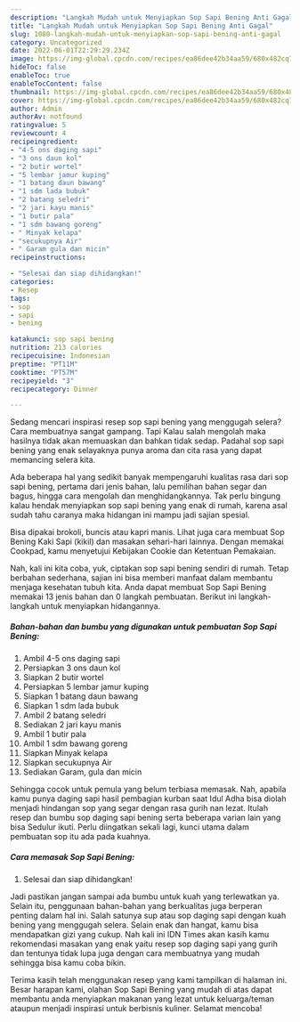 ```yaml
---
description: "Langkah Mudah untuk Menyiapkan Sop Sapi Bening Anti Gagal"
title: "Langkah Mudah untuk Menyiapkan Sop Sapi Bening Anti Gagal"
slug: 1080-langkah-mudah-untuk-menyiapkan-sop-sapi-bening-anti-gagal
category: Uncategorized
date: 2022-06-01T22:29:29.234Z
image: https://img-global.cpcdn.com/recipes/ea86dee42b34aa59/680x482cq70/sop-sapi-bening-foto-resep-utama.jpg
hideToc: false
enableToc: true
enableTocContent: false
thumbnail: https://img-global.cpcdn.com/recipes/ea86dee42b34aa59/680x482cq70/sop-sapi-bening-foto-resep-utama.jpg
cover: https://img-global.cpcdn.com/recipes/ea86dee42b34aa59/680x482cq70/sop-sapi-bening-foto-resep-utama.jpg
author: Admin
authorAv: notfound
ratingvalue: 5
reviewcount: 4
recipeingredient:
- "4-5 ons daging sapi"
- "3 ons daun kol"
- "2 butir wortel"
- "5 lembar jamur kuping"
- "1 batang daun bawang"
- "1 sdm lada bubuk"
- "2 batang seledri"
- "2 jari kayu manis"
- "1 butir pala"
- "1 sdm bawang goreng"
- " Minyak kelapa"
- "secukupnya Air"
- " Garam gula dan micin"
recipeinstructions:

- "Selesai dan siap dihidangkan!"
categories:
- Resep
tags:
- sop
- sapi
- bening

katakunci: sop sapi bening 
nutrition: 213 calories
recipecuisine: Indonesian
preptime: "PT11M"
cooktime: "PT57M"
recipeyield: "3"
recipecategory: Dinner

---
```



Sedang mencari inspirasi resep sop sapi bening yang menggugah selera? Cara membuatnya sangat gampang. Tapi Kalau salah mengolah maka hasilnya tidak akan memuaskan dan bahkan tidak sedap. Padahal sop sapi bening yang enak selayaknya punya aroma dan cita rasa yang dapat memancing selera kita.


Ada beberapa hal yang sedikit banyak mempengaruhi kualitas rasa dari sop sapi bening, pertama dari jenis bahan, lalu pemilihan bahan segar dan bagus, hingga cara mengolah dan menghidangkannya. Tak perlu bingung kalau hendak menyiapkan sop sapi bening yang enak di rumah, karena asal sudah tahu caranya maka hidangan ini mampu jadi sajian spesial.

Bisa dipakai brokoli, buncis atau kapri manis. Lihat juga cara membuat Sop Bening Kaki Sapi (kikil) dan masakan sehari-hari lainnya. Dengan memakai Cookpad, kamu menyetujui Kebijakan Cookie dan Ketentuan Pemakaian.


Nah, kali ini kita coba, yuk, ciptakan sop sapi bening sendiri di rumah. Tetap berbahan sederhana, sajian ini bisa memberi manfaat dalam membantu menjaga kesehatan tubuh kita. Anda dapat membuat Sop Sapi Bening memakai 13 jenis bahan dan 0 langkah pembuatan. Berikut ini langkah-langkah untuk menyiapkan hidangannya.

<!--inarticleads1-->

##### Bahan-bahan dan bumbu yang digunakan untuk pembuatan Sop Sapi Bening:

1. Ambil 4-5 ons daging sapi
1. Persiapkan 3 ons daun kol
1. Siapkan 2 butir wortel
1. Persiapkan 5 lembar jamur kuping
1. Siapkan 1 batang daun bawang
1. Siapkan 1 sdm lada bubuk
1. Ambil 2 batang seledri
1. Sediakan 2 jari kayu manis
1. Ambil 1 butir pala
1. Ambil 1 sdm bawang goreng
1. Siapkan  Minyak kelapa
1. Siapkan secukupnya Air
1. Sediakan  Garam, gula dan micin


Sehingga cocok untuk pemula yang belum terbiasa memasak. Nah, apabila kamu punya daging sapi hasil pembagian kurban saat Idul Adha bisa diolah menjadi hindangan sop yang segar dengan rasa gurih nan lezat. Itulah resep dan bumbu sop daging sapi bening serta beberapa varian lain yang bisa Sedulur ikuti. Perlu diingatkan sekali lagi, kunci utama dalam pembuatan sop itu ada pada kuahnya. 

<!--inarticleads2-->

##### Cara memasak Sop Sapi Bening:


1. Selesai dan siap dihidangkan!

Jadi pastikan jangan sampai ada bumbu untuk kuah yang terlewatkan ya. Selain itu, penggunaan bahan-bahan yang berkualitas juga berperan penting dalam hal ini. Salah satunya sup atau sop daging sapi dengan kuah bening yang menggugah selera. Selain enak dan hangat, kamu bisa mendapatkan gizi yang cukup. Nah kali ini IDN Times akan kasih kamu rekomendasi masakan yang enak yaitu resep sop daging sapi yang gurih dan tentunya tidak lupa juga dengan cara membuatnya yang mudah sehingga bisa kamu coba bikin. 

Terima kasih telah menggunakan resep yang kami tampilkan di halaman ini. Besar harapan kami, olahan Sop Sapi Bening yang mudah di atas dapat membantu anda menyiapkan makanan yang lezat untuk keluarga/teman ataupun menjadi inspirasi untuk berbisnis kuliner. Selamat mencoba!
